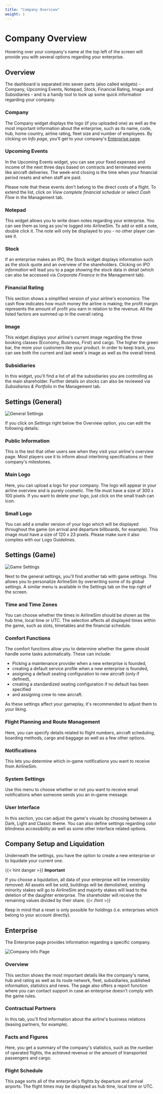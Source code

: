 ```yaml
---
title: "Company Overview"
weight: 1
---
```


# Company Overview

Hovering over your company's name at the top left of the screen will provide you with several options regarding your enterprise.

## Overview

The dashboard is separated into seven parts (also called widgets) - Company, Upcoming Events, Notepad, Stock, Financial Rating, Image and Subsidiaries - and is a handy tool to look up some quick information regarding your company.

### Company

The Company widget displays the logo (if you uploaded one) as well as the most important information about the enterprise, such as its name, code, hub, home country, airline rating, fleet size and number of employees. By clicking on *Info page*, you'll get to your company's [Enterprise page](#enterprise).

### Upcoming Events

In the Upcoming Events widget, you can see your fixed expenses and income of the next three days based on contracts and terminated events like aircraft deliveries. The week-end closing is the time when your financial period resets and when staff are paid.

Please note that these events don't belong to the direct costs of a flight. To extend the list, click on *View complete financial schedule* or select *Cash Flow* in the Management tab.

### Notepad

This widget allows you to write down notes regarding your enterprise. You can see them as long as you're logged into AirlineSim. To add or edit a note, double click it. The note will only be displayed to you - no other player can see it.

### Stock

If an enterprise makes an IPO, the Stock widget displays information such as the stock quote and an overview of the shareholders. Clicking on *IPO information* will lead you to a page showing the stock data in detail (which can also be accessed via *Corporate Finance* in the Management tab).

### Financial Rating

This section shows a simplified version of your airline's economics: The cash flow indicates how much money the airline is making; the profit margin represents the amount of profit you earn in relation to the revenue. All the listed factors are summed up in the overall rating.

### Image

This widget displays your airline's current image regarding the three booking classes (Economy, Business, First) and cargo. The higher the green bar, the more your customers like your product. In order to keep track, you can see both the current and last week's image as well as the overall trend.

### Subsidiaries

In this widget, you'll find a list of all the subsidiaries you are controlling as the main shareholder. Further details on stocks can also be reviewed via *Subsidiaries & Portfolio* in the Management tab.

## Settings (General)

![General Settings](general_settings_01.png "General Settings")

If you click on *Settings* right below the Overview option, you can edit the following details:

### Public Information 

This is the text that other users see when they visit your airline's overview page. Most players use it to inform about interlining specifications or their company's milestones.

### Main Logo

Here, you can upload a logo for your company. The logo will appear in your airline overview and is purely cosmetic. The file must have a size of 300 x 100 pixels. If you want to delete your logo, just click on the small trash can icon. 

### Small Logo

You can add a smaller version of your logo which will be displayed throughout the game (on arrival and departure billboards, for example). This image must have a size of 120 x 23 pixels. Please make sure it also complies with our Logo Guidelines.

## Settings (Game)

![Game Settings](game_settings_01.png "Game Settings")

Next to the general settings, you'll find another tab with game settings. This allows you to personalize AirlineSim by overwriting some of its global settings. A similar menu is available in the Settings tab on the top right of the screen.

### Time and Time Zones

You can choose whether the times in AirlineSim should be shown as the hub time, local time or UTC. The selection affects all displayed times within the game, such as slots, timetables and the financial schedule.

### Comfort Functions    
            
The comfort functions allow you to determine whether the game should handle some tasks automatically. These can include:

* Picking a maintenance provider when a new enterprise is founded,
* creating a default service profile when a new enterprise is founded,
* assigning a default seating configuration to new aircraft (only if defined),
* creating a standardized seating configuration if no default has been specified
* and assigning crew to new aircraft.

As these settings affect your gameplay, it's recommended to adjust them to your liking.

### Flight Planning and Route Management

Here, you can specify details related to flight numbers, aircraft scheduling, boarding methods, cargo and baggage as well as a few other options.

### Notifications

This lets you determine which in-game notifications you want to receive from AirlineSim.

### System Settings

Use this menu to choose whether or not you want to receive email notifications when someone sends you an in-game message.

### User Interface

In this section, you can adjust the game's visuals by choosing between a Dark, Light and Classic theme. You can also define settings regarding color blindness accessibility as well as some other interface related options.

## Company Setup and Liquidation

Underneath the settings, you have the option to create a new enterprise or to liquidate your current one.

{{< hint danger >}}
**Important**

If you choose a liquidation, all data of your enterprise will be irreversibly removed: All assets will be sold, buildings will be demolished, existing minority stakes will go to AirlineSim and majority stakes will lead to the deletion of the daughter enterprise. The shareholder will receive the remaining values divided by their share.
{{< /hint >}}

Keep in mind that a reset is only possible for holdings (i.e. enterprises which belong to your account directly).

## Enterprise        

The Enterprise page provides information regarding a specific company.

![Company Info Page](overview_01.png "Company Info Page")

### Overview

This section shows the most important details like the company's name, hub and rating as well as its route network, fleet, subsidiaries, published information, statistics and news. The page also offers a report function where you can contact support in case an enterprise doesn't comply with the game rules.

### Contractual Partners

In this tab, you'll find information about the airline's business relations (leasing partners, for example).

### Facts and Figures

Here, you get a summary of the company's statistics, such as the number of operated flights, the achieved revenue or the amount of transported passengers and cargo.

### Flight Schedule

This page sorts all of the enterprise's flights by departure and arrival airports. The flight times may be displayed as hub time, local time or UTC.
